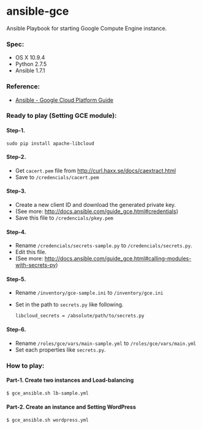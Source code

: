 ansible-gce
===========
Ansible Playbook for starting Google Compute Engine instance.

### Spec:
- OS X 10.9.4
- Python 2.7.5
- Ansible 1.7.1

### Reference:
- [Ansible - Google Cloud Platform Guide](http://docs.ansible.com/guide_gce.html)

### Ready to play (Setting GCE module):
#### Step-1.
`sudo pip install apache-libcloud`

#### Step-2.
- Get `cacert.pem` file from http://curl.haxx.se/docs/caextract.html
- Save to `/credencials/cacert.pem`

#### Step-3.
- Create a new client ID and download the generated private key.
- (See more: http://docs.ansible.com/guide_gce.html#credentials)
- Save this file to `/credencials/pkey.pem`

#### Step-4.
- Rename `/credencials/secrets-sample.py` to `/credencials/secrets.py`.
- Edit this file.
- (See more: http://docs.ansible.com/guide_gce.html#calling-modules-with-secrets-py)

#### Step-5.
- Rename `/inventory/gce-sample.ini` to `/inventory/gce.ini`
- Set in the path to `secrets.py` like following.

   ```
   libcloud_secrets = /absolute/path/to/secrets.py
   ```

#### Step-6.
- Rename `/roles/gce/vars/main-sample.yml` to `/roles/gce/vars/main.yml`
- Set each properties like `secrets.py`.

### How to play:
#### Part-1. Create two instances and Load-balancing
```bash
$ gce_ansible.sh lb-sample.yml
```

#### Part-2. Create an instance and Setting WordPress
```bash
$ gce_ansible.sh wordpress.yml
```
